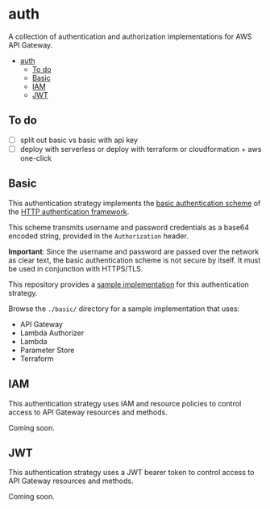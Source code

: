 # auth

A collection of authentication and authorization implementations for AWS API Gateway.

[basic authentication scheme]: https://developer.mozilla.org/en-US/docs/Web/HTTP/Authentication#Basic_authentication_scheme
[HTTP authentication framework]: https://developer.mozilla.org/en-US/docs/Web/HTTP/Authentication#The_general_HTTP_authentication_framework

- [auth](#auth)
  - [To do](#to-do)
  - [Basic](#basic)
  - [IAM](#iam)
  - [JWT](#jwt)

## To do

- [ ] split out basic vs basic with api key
- [ ] deploy with serverless or deploy with terraform or cloudformation + aws one-click

## Basic

This authentication strategy implements the [basic authentication scheme] of the [HTTP authentication framework].

This scheme transmits username and password credentials as a base64 encoded string, provided in the `Authorization` header.

**Important**: Since the username and password are passed over the network as clear text, the basic authentication scheme is not secure by itself. It must be used in conjunction with HTTPS/TLS.

This repository provides a [sample implementation](./basic/README.md) for this authentication strategy.

Browse the `./basic/` directory for a sample implementation that uses:

- API Gateway
- Lambda Authorizer
- Lambda
- Parameter Store
- Terraform

## IAM

This authentication strategy uses IAM and resource policies to control access to API Gateway resources and methods.

Coming soon.

## JWT

This authentication strategy uses a JWT bearer token to control access to API Gateway resources and methods.

Coming soon.
